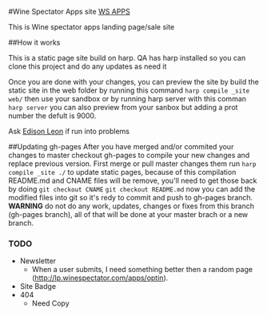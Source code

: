 #Wine Spectator Apps site [WS APPS](http://mshanken.github.io/appswinespectator)

This is Wine spectator apps landing page/sale site

##How it works

This is a static page site build on harp. QA has harp installed so you can clone this project and do any updates as need it

Once you are done with your changes, you can preview the site by build the static site in the web folder by running this command ```harp compile _site web/``` then use your sandbox or by running harp server with this comman ```harp server``` you can also preview from your sanbox but adding a prot number the defult is 9000.

Ask [Edison Leon](mailto:eleon@mshanken.com) if run into problems

##Updating gh-pages
After you have merged and/or commited your changes to master checkout gh-pages to compile your new changes and replace previous version. First merge or pull master changes them run ```harp compile _site ./``` to update static pages, because of this compilation README.md and CNAME files will be remove, you'll need to get those back by doing ```git checkout CNAME``` ```git checkout README.md``` now you can add the modified files into git so it's redy to commit and push to gh-pages branch. **WARNING** do not do any work, updates, changes or fixes from this branch (gh-pages branch), all of that will be done at your master brach or a new branch.

### TODO

* Newsletter
    - When a user submits, I need something better then a random page (http://lp.winespectator.com/apps/optin).
* Site Badge
* 404
    - Need Copy